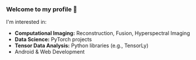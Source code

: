 ### Welcome to my profile 👋

I'm interested in:
- **Computational Imaging:** Reconstruction, Fusion, Hyperspectral Imaging
- **Data Science:** PyTorch projects
- **Tensor Data Analysis:** Python libraries (e.g., TensorLy)
- Android & Web Development

<!--
**mhmdjouni/mhmdjouni** is a ✨ _special_ ✨ repository because its `README.md` (this file) appears on your GitHub profile.

Here are some ideas to get you started:

- 🔭 I’m currently working on ...
- 🌱 I’m currently learning ...
- 👯 I’m looking to collaborate on ...
- 🤔 I’m looking for help with ...
- 💬 Ask me about ...
- 📫 How to reach me: ...
- 😄 Pronouns: ...
- ⚡ Fun fact: ...
-->
